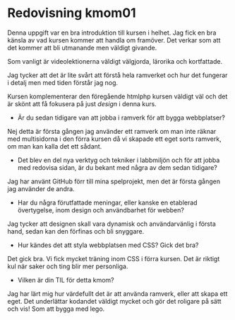---
---
Redovisning kmom01
=========================

Denna uppgift var en bra introduktion till kursen i helhet. Jag fick en bra känsla av vad kursen kommer att handla om framöver. Det verkar som att det kommer att bli utmanande men väldigt givande.

Som vanligt är videolektionerna väldigt välgjorda, lärorika och kortfattade.

Jag tycker att det är lite svårt att förstå hela ramverket och hur det fungerar i detalj men med tiden förstår jag nog.

Kursen komplementerar den föregående htmlphp kursen väldigt väl och det är skönt att få fokusera på just _design_ i denna kurs.

* Är du sedan tidigare van att jobba i ramverk för att bygga webbplatser?

Nej detta är första gången jag använder ett ramverk om man inte räknar med multisidorna i den förra kursen då vi skapade ett eget sorts ramverk, om man kan kalla det ett sådant.

* Det blev en del nya verktyg och tekniker i labbmiljön och för att jobba med redovisa sidan, är du bekant med några av dem sedan tidigare?

Jag har använt GitHub förr till mina spelprojekt, men det är första gången jag använder de andra.

* Har du några förutfattade meningar, eller kanske en etablerad övertygelse, inom design och användbarhet för webben?

Jag tycker att designen skall vara dynamisk och användarvänlig i första hand, sedan kan den förfinas och bli snyggare.

* Hur kändes det att styla webbplatsen med CSS? Gick det bra?

Det gick bra. Vi fick mycket träning inom CSS i förra kursen. Det är riktigt kul när saker och ting blir mer personliga.

* Vilken är din TIL för detta kmom?

Jag har lärt mig hur värdefullt det är att använda ramverk, eller att skapa ett eget. Det underlättar kodandet väldigt mycket och gör det roligare på sätt och vis! Som att bygga med lego.
